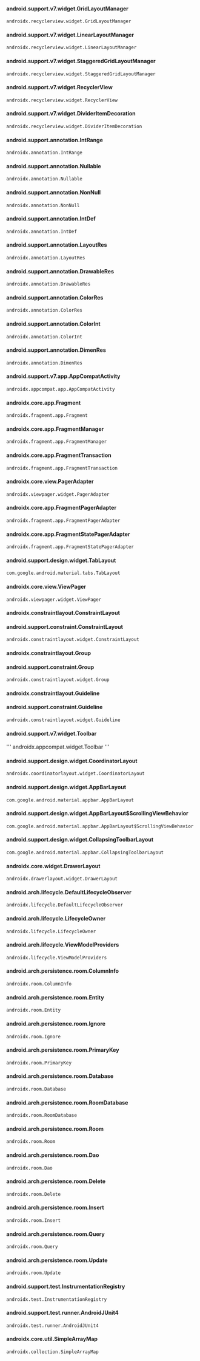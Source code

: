 #### android.support.v7.widget.GridLayoutManager
```
androidx.recyclerview.widget.GridLayoutManager
```

#### android.support.v7.widget.LinearLayoutManager
```
androidx.recyclerview.widget.LinearLayoutManager
```

#### android.support.v7.widget.StaggeredGridLayoutManager
```
androidx.recyclerview.widget.StaggeredGridLayoutManager
```

#### android.support.v7.widget.RecyclerView
```
androidx.recyclerview.widget.RecyclerView
```

#### android.support.v7.widget.DividerItemDecoration
```
androidx.recyclerview.widget.DividerItemDecoration
```

#### android.support.annotation.IntRange
```
androidx.annotation.IntRange
```

#### android.support.annotation.Nullable
```
androidx.annotation.Nullable
```

#### android.support.annotation.NonNull
```
androidx.annotation.NonNull
```

#### android.support.annotation.IntDef
```
androidx.annotation.IntDef
```

#### android.support.annotation.LayoutRes
```
androidx.annotation.LayoutRes
```

#### android.support.annotation.DrawableRes
```
androidx.annotation.DrawableRes
```

#### android.support.annotation.ColorRes
```
androidx.annotation.ColorRes
```

#### android.support.annotation.ColorInt
```
androidx.annotation.ColorInt
```

#### android.support.annotation.DimenRes
```
androidx.annotation.DimenRes
```

#### android.support.v7.app.AppCompatActivity
```
androidx.appcompat.app.AppCompatActivity
```

#### androidx.core.app.Fragment
```
androidx.fragment.app.Fragment
```

#### androidx.core.app.FragmentManager
```
androidx.fragment.app.FragmentManager
```

#### androidx.core.app.FragmentTransaction
```
androidx.fragment.app.FragmentTransaction
```

#### androidx.core.view.PagerAdapter
```
androidx.viewpager.widget.PagerAdapter
```

#### androidx.core.app.FragmentPagerAdapter
```
androidx.fragment.app.FragmentPagerAdapter
```

#### androidx.core.app.FragmentStatePagerAdapter
```
androidx.fragment.app.FragmentStatePagerAdapter
```

#### android.support.design.widget.TabLayout
```
com.google.android.material.tabs.TabLayout
```

#### androidx.core.view.ViewPager
```
androidx.viewpager.widget.ViewPager
```

#### androidx.constraintlayout.ConstraintLayout
#### android.support.constraint.ConstraintLayout
```
androidx.constraintlayout.widget.ConstraintLayout
```

#### androidx.constraintlayout.Group
#### android.support.constraint.Group
```
androidx.constraintlayout.widget.Group
```

#### androidx.constraintlayout.Guideline
#### android.support.constraint.Guideline
```
androidx.constraintlayout.widget.Guideline
```
#### android.support.v7.widget.Toolbar
'''
androidx.appcompat.widget.Toolbar
'''

#### android.support.design.widget.CoordinatorLayout
```
androidx.coordinatorlayout.widget.CoordinatorLayout
```

#### android.support.design.widget.AppBarLayout
```
com.google.android.material.appbar.AppBarLayout
```

#### android.support.design.widget.AppBarLayout$ScrollingViewBehavior
```
com.google.android.material.appbar.AppBarLayout$ScrollingViewBehavior
```

#### android.support.design.widget.CollapsingToolbarLayout
```
com.google.android.material.appbar.CollapsingToolbarLayout
```

#### androidx.core.widget.DrawerLayout
```
androidx.drawerlayout.widget.DrawerLayout
```

#### android.arch.lifecycle.DefaultLifecycleObserver
```
androidx.lifecycle.DefaultLifecycleObserver
```

#### android.arch.lifecycle.LifecycleOwner
```
androidx.lifecycle.LifecycleOwner
```

#### android.arch.lifecycle.ViewModelProviders
```
androidx.lifecycle.ViewModelProviders
```

#### android.arch.persistence.room.ColumnInfo
```
androidx.room.ColumnInfo
```

#### android.arch.persistence.room.Entity
```
androidx.room.Entity
```

#### android.arch.persistence.room.Ignore
```
androidx.room.Ignore
```

#### android.arch.persistence.room.PrimaryKey
```
androidx.room.PrimaryKey
```

#### android.arch.persistence.room.Database
```
androidx.room.Database
```

#### android.arch.persistence.room.RoomDatabase
```
androidx.room.RoomDatabase
```

#### android.arch.persistence.room.Room
```
androidx.room.Room
```

#### android.arch.persistence.room.Dao
```
androidx.room.Dao
```

#### android.arch.persistence.room.Delete
```
androidx.room.Delete
```

#### android.arch.persistence.room.Insert
```
androidx.room.Insert
```

#### android.arch.persistence.room.Query
```
androidx.room.Query
```

#### android.arch.persistence.room.Update
```
androidx.room.Update
```

#### android.support.test.InstrumentationRegistry
```
androidx.test.InstrumentationRegistry
```

#### android.support.test.runner.AndroidJUnit4
```
androidx.test.runner.AndroidJUnit4
```

#### androidx.core.util.SimpleArrayMap
```
androidx.collection.SimpleArrayMap
```


